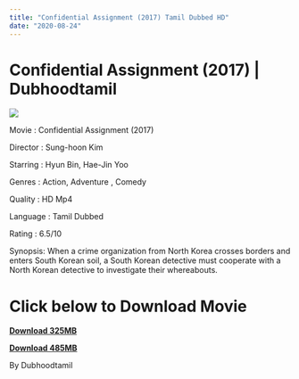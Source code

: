 ```yaml
---
title: "Confidential Assignment (2017) Tamil Dubbed HD"
date: "2020-08-24"
---
```


# Confidential Assignment (2017) | Dubhoodtamil

[![](https://1.bp.blogspot.com/-0-ejFylauCk/XyKj6yosEtI/AAAAAAAAB0A/fXeldOjxq3EuktgBPvNppAjG9G4wgO_ogCNcBGAsYHQ/w400-h225/p13757595_v_h10_aa.jpg)](https://1.bp.blogspot.com/-0-ejFylauCk/XyKj6yosEtI/AAAAAAAAB0A/fXeldOjxq3EuktgBPvNppAjG9G4wgO_ogCNcBGAsYHQ/s1920/p13757595_v_h10_aa.jpg)

Movie : Confidential Assignment (2017)

Director : Sung-hoon Kim

Starring : Hyun Bin, Hae-Jin Yoo

Genres : Action, Adventure , Comedy

Quality : HD Mp4

Language : Tamil Dubbed

Rating : 6.5/10

Synopsis: When a crime organization from North Korea crosses borders and enters South Korean soil, a South Korean detective must cooperate with a North Korean detective to investigate their whereabouts.

# Click below to Download Movie

  

**[Download 325MB](https://oncehelp.com/Confidantal-1)**

**[Download 485MB](https://oncehelp.com/Confidantal-2)**

By Dubhoodtamil
